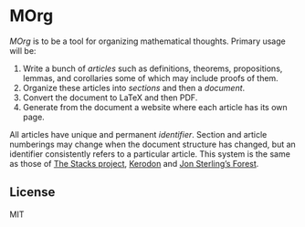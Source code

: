 # MOrg

*MOrg* is to be a tool for organizing mathematical thoughts. Primary
usage will be:

1.  Write a bunch of *articles* such as definitions, theorems,
    propositions, lemmas, and corollaries some of which may include
    proofs of them.
2.  Organize these articles into *sections* and then a *document*.
3.  Convert the document to LaTeX and then PDF.
4.  Generate from the document a website where each article has its
    own page.

All articles have unique and permanent *identifier*. Section and
article numberings may change when the document structure has changed,
but an identifier consistently refers to a particular article. This
system is the same as those of [The Stacks
project](https://stacks.math.columbia.edu/),
[Kerodon](https://kerodon.net/) and [Jon Sterling’s
Forest](https://forest.jonmsterling.com/).

## License

MIT
